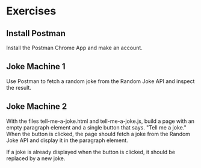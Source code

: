 # Exercises

## Install Postman

Install the Postman Chrome App and make an account.

## Joke Machine 1

Use Postman to fetch a random joke from the Random Joke API and inspect the result.

## Joke Machine 2

With the files tell-me-a-joke.html and tell-me-a-joke.js, build a page with an empty paragraph element and a single button that says. "Tell me a joke." When the button is clicked, the page should fetch a joke from the Random Joke API and display it in the paragraph element.

If a joke is already displayed when the button is clicked, it should be replaced by a new joke.

